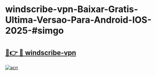 # windscribe-vpn-Baixar-Gratis-Ultima-Versao-Para-Android-IOS-2025-#simgo

# <h2><a href="https://ainizakaria.my?title=windscribe-vpn&ref=24M">🔗👉 🔴 windscribe-vpn</a></h2>

[![acn](https://github.com/user-attachments/assets/0f9c940e-d8b0-45ae-aac7-cd30a18b3e1c)](https://ainizakaria.my?title=windscribe-vpn&ref=24M)

